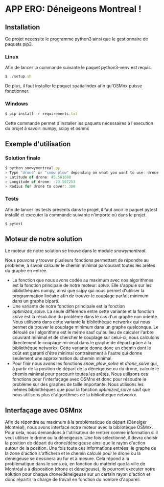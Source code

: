 # APP ERO: Déneigeons Montreal !    
 ## Installation    
 Ce projet necessite le programme python3 ainsi que le gestionnaire de paquets pip3.    
    
### Linux    
 Afin de lancer la commande suivante le paquet python3-venv est requis.    
    
```js    
$ ./setup.sh    
```    
    
De plus, il faut installer le paquet spatialindex afin qu'OSMnx puisse fonctionner.    
    
### Windows    
 ```js    
$ pip install -r requirements.txt    
```    
    
Cette commande permet d'installer les paquets nécessaires à l'execution du projet à savoir: numpy, scipy et osmnx    
    
    
## Exemple d'utilisation

### Solution finale
    
 ```js    
$ python snowymontreal.py    
> Type "drone" or "snow plow" depending on what you want to use: drone    
> Latitude of drone: 45.501690    
> Longitude of drone: -73.567253    
> Radius for drone to cover: 300    
```

### Tests

Afin de lancer les tests présents dans le projet, il faut avoir le paquet pytest installé et executer la commande suivante n'importe où dans le projet.

```js
$ pytest
```
    
## Moteur de notre solution    
 Le moteur de notre solution se trouve dans le module _snowymontreal_.    
    
Nous pouvons y trouver plusieurs fonctions permettant de répondre au problème, à savoir calculer le chemin minimal parcourant toutes les arêtes du graphe en entrée.    
    
 - La fonction que nous avons codée au maximum avec nos algorithmes est la fonction principale de notre moteur: *solve*. Elle s'appuie sur les bibliothèques numpy, ainsi que scipy qui nous permet d'utiliser la programmation linéaire afin de trouver le couplage parfait minimum dans un graphe biparti.    
 - Une variante de notre fonction principale est la fonction *optimized_solve*. La seule différence entre cette variante et la fonction *solve* est la résolution du problème dans le cas d'un graphe non orienté. Nous utilisons dans cette variante la bibliothèque networkx qui nous permet de trouver le couplage minimum dans un graphe quelconque. Le déroulé de l'algorithme est le même sauf qu'au lieu de calculer l'arbre couvrant minimal et de chercher le couplage sur celui-ci, nous calculons directement le couplage minimal dans le graphe de départ grâce à la bibliothèque networkx. Cette variante donne donc un chemin dont le coût est garanti d'être minimal contrairement à l'autre qui donne seulement une approximation du chemin minimal.    
 - Pour finir nous avons les fonctions *snow_plow_solve* et *drone_solve* qui, à partir de la position de départ de la déneigeuse ou du drone, calcule le chemin minimal pour parcourir toutes les arêtes. Nous utilisons ces fonctions pour l'interfaçage avec OSMnx et donc pour résoudre le problème sur des graphes de taille importante. Nous utilisons les mêmes bibliothèques que pour la fonction *optimized_solve* sauf que nous utilisons plus d'algorithmes de la bibliothèque networkx.    
    
## Interfaçage avec OSMnx    
 Afin de répondre au maximum à la problèmatique de départ (Déneiger Montréal), nous avons interfacé notre moteur avec la bibliotèque OSMnx. Pour cela, nous demandons à l'utilisateur de rentrer comme information si il veut utiliser le drone ou la déneigeuse. Une fois sélectionné, il devra choisir la position de départ du drone/déneigeuse ainsi que le rayon d'action autour de la position. Une fois toute ces informations entrées, le graphe de la zone d'action s'affichera et le chemin calculé pour le drone ou la déneigeuse se dessinera au fur et à mesure. Cela répond à la problématique dans le sens où, en fonction du matériel que la ville de Montréal a à disposition (drone et déneigeuse), ils pourront executer notre solution pour chaque drone/déneigeuse sur un certain rayon d'action et donc répartir la charge de travail en fonction du nombre d'appareil.
